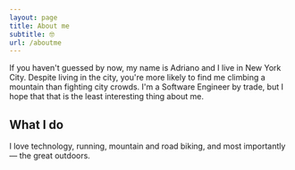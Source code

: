 ```yaml
---
layout: page
title: About me
subtitle: 🤓
url: /aboutme
---
```


If you haven't guessed by now, my name is Adriano and I live in New York City. Despite living in the city, you're
more likely to find me climbing a mountain than fighting city crowds. I'm a Software Engineer by trade, but I hope
that that is the least interesting thing about me.

## What I do
I love technology, running, mountain and road biking, and most importantly — the great outdoors.
